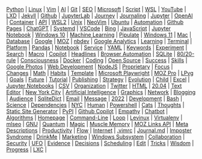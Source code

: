 
[Python](/python/) | [Linux](/linux/) | [Vim](/vim/) | [AI](/ai/) | 
[Git](/git/) | [SEO](/seo/) | [Microsoft](/microsoft/) | [Script](/script/) | 
[WSL](/wsl/) | [YouTube](/youtube/) | [LXD](/lxd/) | [Jekyll](/jekyll/) | 
[Github](/github/) | [JupyterLab](/jupyterlab/) | [Journey](/journey/) | [Journaling](/journaling/) | 
[Jupyter](/jupyter/) | [OpenAI](/openai/) | [Container](/container/) | [API](/api/) | 
[WSL2](/wsl2/) | [Unix](/unix/) | [NeoVim](/neovim/) | [Ubuntu](/ubuntu/) | 
[Automation](/automation/) | [Github Pages](/github-pages/) | [ChatGPT](/chatgpt/) | [Systemd](/systemd/) | 
[VSCode](/vscode/) | [Bing](/bing/) | [JavaScript](/javascript/) | [Jupyter Notebook](/jupyter-notebook/) | 
[Windows 10](/windows-10/) | [Machine Learning](/machine-learning/) | [Pipulate](/pipulate/) | [Windows 11](/windows-11/) | 
[Mac](/mac/) | [Database](/database/) | [Google](/google/) | [MOZ](/moz/) | 
[nbdev](/nbdev/) | [Google Analytics](/google-analytics/) | [Learning](/learning/) | [Terminal](/terminal/) | 
[Platform](/platform/) | [Pandas](/panda/) | [Notebook](/notebook/) | [Service](/service/) | 
[YAML](/yaml/) | [Keywords](/keywords/) | [Experiment](/experiment/) | [Search](/search/) | 
[Macro](/macro/) | [Copilot](/copilot/) | [Headlines](/headline/) | [Browser Automation](/browser-automation/) | 
[SQLite](/sqlite/) | [80/20-rule](/80-20-rule/) | [Consciousness](/consciousness/) | [Docker](/docker/) | 
[Coding](/coding/) | [Open Source](/open-source/) | [Success](/success/) | [Skills](/skill/) | 
[Google Photos](/google-photos/) | [Web Development](/web-development/) | [NodeJS](/nodejs/) | [Proprietary](/proprietary/) | 
[Focus](/focus/) | [Changes](/change/) | [Math](/math/) | [Habits](/habit/) | 
[Template](/template/) | [Microsoft Playwright](/microsoft-playwright/) | [MOZ Pro](/moz-pro/) | [LPvg](/lpvg/) | 
[Goals](/goal/) | [Future](/future/) | [Tutorial](/tutorial/) | [Publishing](/publishing/) | 
[Strategy](/strategy/) | [Evolution](/evolution/) | [Child](/child/) | [Excel](/excel/) | 
[Jupyter Notebooks](/jupyter-notebooks/) | [CSV](/csv/) | [Organization](/organization/) | [Twitter](/twitter/) | 
[HTML](/html/) | [20.04](/20-04/) | [Text Editor](/text-editor/) | [New York City](/new-york-city/) | 
[Artificial Intelligence](/artificial-intelligence/) | [Graphics](/graphic/) | [Network](/network/) | [Blogging](/blogging/) | 
[Audience](/audience/) | [SqliteDict](/sqlitedict/) | [Email](/email/) | [Message](/message/) | 
[2022](/2022/) | [Development](/development/) | [Bash](/bash/) | [Science](/science/) | 
[Dependencies](/dependency/) | [NYC](/nyc/) | [Human](/human/) | [Powershell](/powershell/) | 
[Cats](/cat/) | [Thoughts](/thought/) | [Static Site Generator](/static-site-generator/) | [PyPI](/pypi/) | 
[Github Copilot](/github-copilot/) | [Empathy](/empathy/) | [Chatbot](/chatbot/) | [Algorithms](/algorithm/) | 
[Homepage](/homepage/) | [Command-Line](/command-line/) | [Loop](/loop/) | [Levinux](/levinux/) | 
[Virtualenv](/virtualenv/) | [mlseo](/mlseo/) | [GNU](/gnu/) | [Quantum](/quantum/) | 
[Magic](/magic/) | [Muscle Memory](/muscle-memory/) | [MOZ Links API](/moz-links-api/) | [Meta Descriptions](/meta-descriptions/) | 
[Productivity](/productivity/) | [Flow](/flow/) | [Internet](/internet/) | [.vimrc](/vimrc/) | 
[Journal.md](/journal-md/) | [Imposter Syndrome](/imposter-syndrome/) | [DrinkMe](/drinkme/) | [Marketing](/marketing/) | 
[Windows Subsystem](/windows-subsystem/) | [Collaboration](/collaboration/) | [Security](/security/) | [UFO](/ufo/) | 
[Evidence](/evidence/) | [Decisions](/decision/) | [Scheduling](/scheduling/) | [Edit](/edit/) | 
[Tricks](/trick/) | [Wisdom](/wisdom/) | [Progress](/progress/) | [LXC](/lxc/) | 
